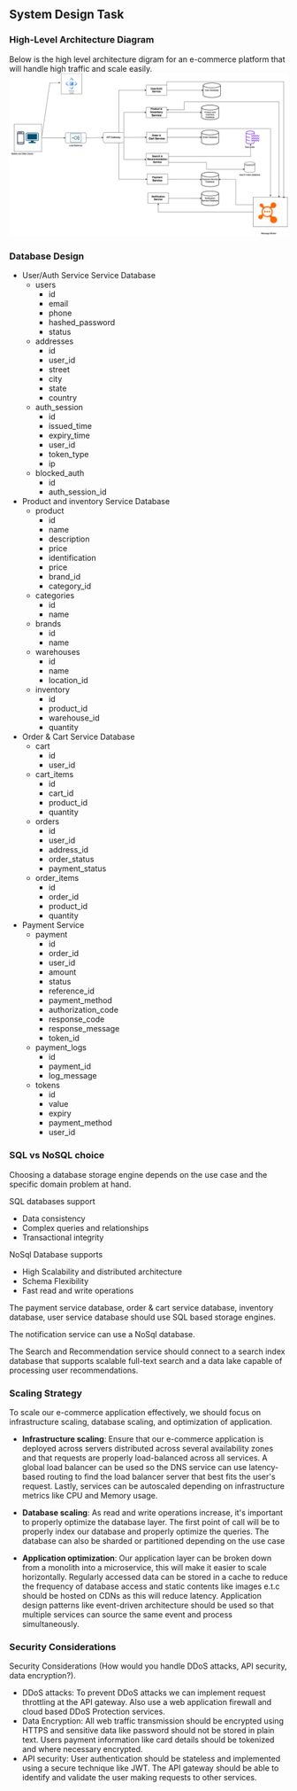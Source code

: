 ## System Design Task

### High-Level Architecture Diagram

Below is the high level architecture digram for an e-commerce platform that will handle high traffic and scale easily.
![here](./e-commerce.drawio.png)


### Database Design

- User/Auth Service Service Database
    - users
        - id
        - email
        - phone
        - hashed_password
        - status
    - addresses
        - id
        - user_id
        - street
        - city
        - state
        - country
    - auth_session
        - id
        - issued_time
        - expiry_time
        - user_id
        - token_type
        - ip
    - blocked_auth
        - id
        - auth_session_id
- Product and inventory Service Database
    - product
        - id
        - name
        - description
        - price
        - identification
        - price
        - brand_id
        - category_id
    - categories
        - id
        - name
    - brands
        - id
        - name
    - warehouses
        - id
        - name
        - location_id
    - inventory
        - id
        - product_id
        - warehouse_id
        - quantity
-  Order & Cart Service Database
    - cart
        - id
        - user_id
    - cart_items
        - id
        - cart_id
        - product_id
        - quantity
    - orders
        - id
        - user_id
        - address_id
        - order_status
        - payment_status
    - order_items
        - id
        - order_id
        - product_id
        - quantity
-  Payment Service
    - payment
        - id
        - order_id
        - user_id
        - amount
        - status
        - reference_id
        - payment_method
        - authorization_code
        - response_code
        - response_message
        - token_id
    - payment_logs
        - id
        - payment_id
        - log_message
    - tokens
        - id
        - value
        - expiry
        - payment_method
        - user_id

### SQL vs NoSQL choice
Choosing a database storage engine depends on the use case and the specific domain problem at hand.

SQL databases support 
- Data consistency
- Complex queries and relationships
- Transactional integrity

NoSql Database supports
- High Scalability and distributed architecture
- Schema Flexibility
- Fast read and write operations

The payment service database, order & cart service database, inventory database, user service database should use SQL based storage engines.

The notification service can use a NoSql database.

The Search and Recommendation service should connect to a search index database that supports scalable full-text search and a data lake capable of processing user recommendations.


### Scaling Strategy

To scale our e-commerce application effectively, we should focus on infrastructure scaling, database scaling, and optimization of application.

- **Infrastructure scaling**: Ensure that our e-commerce application is deployed across servers distributed across several availability zones and that requests are properly load-balanced across all services. A global load balancer can be used so the DNS service can use latency-based routing to find the load balancer server that best fits the user's request. Lastly, services can be autoscaled depending on infrastructure metrics like CPU and Memory usage.

- **Database scaling**: As read and write operations increase, it's important to properly optimize the database layer. The first point of call will be to properly index our database and properly optimize the queries. The database can also be sharded or partitioned depending on the use case

- **Application optimization**: Our application layer can be broken down from a monolith into a microservice, this will make it easier to scale horizontally. Regularly accessed data can be stored in a cache to reduce the frequency of database access and static contents like images e.t.c should be hosted on CDNs as this will reduce latency. Application design patterns like event-driven architecture should be used so that multiple services can source the same event and process simultaneously.


### Security Considerations
Security Considerations (How would you handle DDoS attacks, API security, data encryption?).

- DDoS attacks: To prevent DDoS attacks we can implement request throttling at the API gateway. Also use a web application firewall and cloud based DDoS Protection services.
- Data Encryption: All web traffic transmission should be encrypted using HTTPS and sensitive data like password should not be stored in plain text. Users payment information like card details should be tokenized and where necessary encrypted.
- API security: User authentication should be stateless and implemented using a secure technique like JWT. The API gateway should be able to identify and validate the user making requests to other services.


